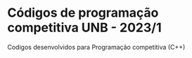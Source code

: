 # Códigos de programação competitiva UNB - 2023/1
Codigos desenvolvidos para Programação competitiva (C++)
